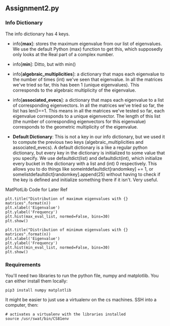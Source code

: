 

## Assignment2.py
### Info Dictionary
The info dictionary has 4 keys.

* info[__max__]: stores the maximum eigenvalue from our list of eigenvalues. We use the default Python (max) function to get this, which supposedly only looks at the Real part of a complex number.    

* info[__min__]: Ditto, but with min()   

* info[__algebraic_multiplicities__]: a dictionary that maps each eigenvalue to the number of times (int) we've seen that eigenvalue. In all the matrices we've tried so far, this has been 1 (unique eigenvalues). This corresponds to the algebraic multiplicity of the eigenvalue.    

* info[__associated_evecs__]: a dictionary that maps each eigenvalue to a list of corresponding eigenvectors. In all the matrices we've tried so far, the list has len()==1. This means in all the matrices we've tested so far, each eigenvalue corresponds to a unique eigenvector. The length of this list (the number of corresponding eigenvectors for this eigenvalue) corresponds to the geometric multiplicity of the eigenvalue.

* __Default Dictionary__: This is not a key in our info dictionary, but we used it to compute the previous two keys (algebraic_multiplicities and associated_evecs). A default dictionary is a like a regular python dictionary, but every key in the dictionary is initialized to some value that you specify. We use defaultdict(list) and defaultdict(int), which initialize every bucket in the dictionary with a list and (int) 0 respectively. This allows you to do things like someintdefaultdict[randomkey] += 1, or somelistdefaultdict[randomkey].append(25) without having to check if the key is defined and initialize something there if it isn't. Very useful.    



MatPlotLib Code for Later Ref
```
plt.title("Distribution of maximum eigenvalues with {} matrices".format(n))
plt.xlabel('Eigenvalue')
plt.ylabel('Frequency')
plt.hist(max_eval_list, normed=False, bins=30)
plt.show()

plt.title("Distribution of minimum eigenvalues with {} matrices".format(n))
plt.xlabel('Eigenvalue')
plt.ylabel('Frequency')
plt.hist(min_eval_list, normed=False, bins=30)
plt.show()
```

### Requirements
You'll need two libraries to run the python file, numpy and matplotlib.
You can either install them locally:
```
pip3 install numpy matplotlib
```
It might be easier to just use a virtualenv on the cs machines. SSH into a computer, then:
```
# activates a virtualenv with the libraries installed
source /usr/swat/bin/CS81env
```

